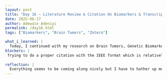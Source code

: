 ```yaml
---
layout: post
title: "Day 16 – Literature Review & Citation On Biomarkers & Transcriptomic Data Sets"
date: 2025-06-17
author: Adewale Adeniyi
permalink: /day16.html
tags: ["Biomarkers", "Brain Tumors", "Zotero"]

what_i_learned: |
  Today, I continued with my research on Brain Tumors, Genetic Biomarkes, and Literature Review. I learnt the difference between genetic testing and biomarker testing, Genetic Testing (this has to deal with inherited mutations), while Biomarkers Testing (this is the looking at the characteristics of the tumor which helps to make treatment decisions better, this can telll what is driving the cancer to grow and can also tell if it is somatic in nature or germline which means if it's passable to your offsprings.). Tije, Skylar, Arpana and Ato, whom have been the most experienced computer science major have been a big help to gathering resourceful paper which I could use to build a solid introduction. After my break I also learnt about the subsections of brain tumor which are tumors depending on where they started developing like the Gliomas originate from the glial cell, they can either be malignant or benign. Tije also briefly touched how to determine the dimension and shape of Matrixes on python using Google collab. I also came acroos research papers that were similar but were using DNA methylation, or were on a different kind of tumor/cancer like breast cancer which was the most I found. Tije also introduced me to Zotero which is used for proper citations and it has numerous formats including MLA and IEEE.
blockers: |
 Trying to do a proper citation with the IEEE format which is relatively new to me but I seem to be getting the hang of it now, I was only familiar with MLA.
 
reflection: |
  Everything seems to be coming along nicely but I have to hather up more research references and paper to back up this project and to present a valid report/result. I also have to go back to learning machine learning I seem to have relent, but thankfully Tije gave us an assignment to jog our memory, and we will be submitting that tomorrow.
---
```

